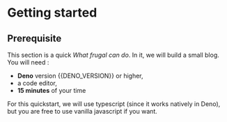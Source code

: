 # Getting started

## Prerequisite

This section is a quick _What frugal can do_. In it, we will build a small blog. You will need :

- **Deno** version {{DENO_VERSION}} or higher,
- a code editor,
- **15 minutes** of your time

For this quickstart, we will use typescript (since it works natively in Deno), but you are free to use vanilla javascript if you want.
